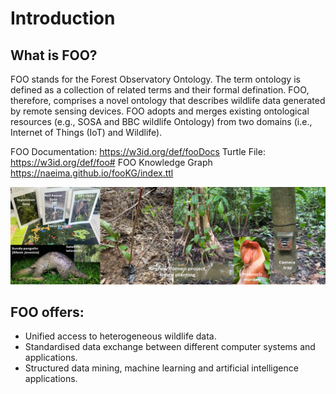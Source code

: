 
Introduction
============

## What is FOO?

FOO stands for the Forest Observatory Ontology. The term ontology is defined as a collection of related terms and their formal defination. FOO, therefore, comprises a
novel ontology that describes wildlife data generated by remote sensing devices. FOO adopts and merges
existing ontological resources (e.g., SOSA and BBC wildlife Ontology) from two domains (i.e., Internet of Things (IoT) and Wildlife). 

FOO Documentation: <https://w3id.org/def/fooDocs>
Turtle File: <https://w3id.org/def/foo#>
FOO Knowledge Graph <https://naeima.github.io/fooKG/index.ttl>

![FOO Collage](/img/FOOCollage.png)


## FOO offers:
- Unified access to heterogeneous wildlife data.
- Standardised data exchange between different computer systems and applications.
- Structured data mining, machine learning and artificial intelligence applications.



```{tableofcontents}
```
